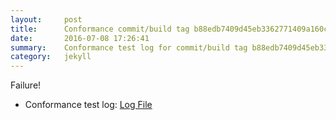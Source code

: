 ```yaml
---
layout:     post
title:      Conformance commit/build tag b88edb7409d45eb3362771409a160c392e925438
date:       2016-07-08 17:26:41
summary:    Conformance test log for commit/build tag b88edb7409d45eb3362771409a160c392e925438.
category:   jekyll
---
```


Failure!

- Conformance test log: [Log File](http://s3-us-west-2.amazonaws.com/kraken-e2e-logs/conformance/kraken_b88edb7409d45eb3362771409a160c392e925438/build-log.txt)
